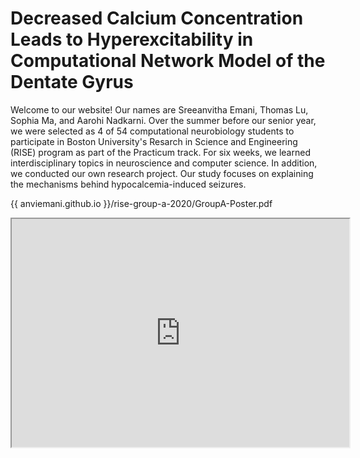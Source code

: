 # Decreased Calcium Concentration Leads to Hyperexcitability in Computational Network Model of the Dentate Gyrus

Welcome to our website! Our names are Sreeanvitha Emani, Thomas Lu, Sophia Ma, and Aarohi Nadkarni. Over the summer before our senior year, we were selected as 4 of 54 computational neurobiology students to participate in Boston University's Resarch in Science and Engineering (RISE) program as part of the Practicum track. For six weeks, we learned interdisciplinary topics in neuroscience and computer science. In addition, we conducted our own research project. Our study focuses on explaining the mechanisms behind hypocalcemia-induced seizures. 


 
{{ anviemani.github.io }}/rise-group-a-2020/GroupA-Poster.pdf

<div>
	<iframe src="https://github.com/anviemani/rise-group-a-2020/GroupA-Poster.pdf" height="365" width="540" ></iframe>
	</div>
	
